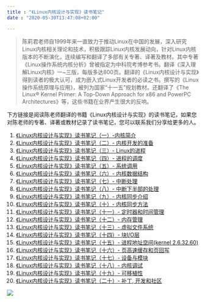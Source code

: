 ```yaml
---
title : "《Linux内核设计与实现》读书笔记"
date : "2020-05-30T13:47:08+02:00"

---
```




 > 陈莉君老师自1999年来一直致力于推动Linux在中国的发展，深入研究Linux内核相关理论和技术，积极跟踪Linux内核发展动向，针对Linux内核版本的不断演化，连续编写和翻译了多部有关专著、译著及教材。其中专著《Linux操作系统内核分析》曾被指定为中科院考博参考书。翻译《深入理解Linux内核》一~三版，每版多达800页。翻译的《Linux内核设计与实现》得到读者的极大认可，成为嵌入式Linux开发者的必读之书。撰写的《Linux操作系统原理与应用》，被列为国家“十一五”规划教材。还翻译了《The Linux® Kernel Primer: A Top-Down Approach for x86 and PowerPC Architectures》等，这些书籍在业界产生很大的反响。

 下方链接是阅读陈老师翻译的书籍《Linux内核设计与实现》的读书笔记，如果您对陈老师的专著、译著或教材记录了读书笔记，您可以联系我们分享给更多的人。

1. [《Linux内核设计与实现》读书笔记（一）-内核简介](http://www.cnblogs.com/wang_yb/archive/2012/08/15/2640972.html)
2. [《Linux内核设计与实现》读书笔记（二）- 内核开发的准备](http://www.cnblogs.com/wang_yb/archive/2012/08/16/2641836.html)
3. [《Linux内核设计与实现》读书笔记（三）- Linux的进程](http://www.cnblogs.com/wang_yb/archive/2012/08/20/2647912.html)
4. [《Linux内核设计与实现》读书笔记（四）- 进程的调度](http://www.cnblogs.com/wang_yb/archive/2012/09/04/2670564.html)
5. [《Linux内核设计与实现》读书笔记（五）- 系统调用](http://www.cnblogs.com/wang_yb/archive/2012/09/17/2688263.html)
6. [《Linux内核设计与实现》读书笔记（六）- 内核数据结构](http://www.cnblogs.com/wang_yb/archive/2013/04/16/3023892.html)
7. [《Linux内核设计与实现》读书笔记（七）- 中断处理](http://www.cnblogs.com/wang_yb/archive/2013/04/19/3030345.html)
8. [《Linux内核设计与实现》读书笔记（八）- 中断下半部的处理](http://www.cnblogs.com/wang_yb/archive/2013/04/23/3037268.html)
9. [《Linux内核设计与实现》读书笔记（九）- 内核同步介绍](http://www.cnblogs.com/wang_yb/archive/2013/04/24/3040712.html)
10. [《Linux内核设计与实现》读书笔记（十）- 内核同步方法](http://www.cnblogs.com/wang_yb/archive/2013/05/01/3052865.html)
11. [《Linux内核设计与实现》读书笔记（十一）- 定时器和时间管理](http://www.cnblogs.com/wang_yb/archive/2013/05/10/3070373.html)
12. [《Linux内核设计与实现》读书笔记（十二）- 内存管理](http://www.cnblogs.com/wang_yb/archive/2013/05/23/3095907.html)
13. [《Linux内核设计与实现》读书笔记（十三）- 虚拟文件系统](http://www.cnblogs.com/wang_yb/p/3144291.html)
14. [《Linux内核设计与实现》读书笔记（十四）- 块I/O层](http://www.cnblogs.com/wang_yb/p/3299092.html)
15. [《Linux内核设计与实现》读书笔记（十五）- 进程地址空间(kernel 2.6.32.60)](http://www.cnblogs.com/wang_yb/p/3351599.html)
16. [《Linux内核设计与实现》读书笔记（十六）- 页高速缓存和页回写](http://www.cnblogs.com/wang_yb/p/3436126.html)
17. [《Linux内核设计与实现》读书笔记（十七）- 设备与模块](http://www.cnblogs.com/wang_yb/p/3489753.html)
18. [《Linux内核设计与实现》读书笔记（十八）- 内核调试](http://www.cnblogs.com/wang_yb/p/3504539.html)
19. [《Linux内核设计与实现》读书笔记（十九）- 可移植性](http://www.cnblogs.com/wang_yb/p/3512095.html)
20. [《Linux内核设计与实现》读书笔记（二十）- 补丁, 开发和社区](http://www.cnblogs.com/wang_yb/p/3514701.html)


<img src="/img/lkd.jpg" />